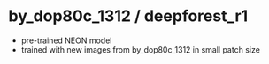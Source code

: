 # by_dop80c_1312 / deepforest_r1

- pre-trained NEON model
- trained with new images from by_dop80c_1312 in small patch size